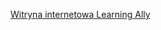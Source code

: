 [Witryna internetowa Learning Ally](http://go.microsoft.com/fwlink/?LinkID=239)

<!--HONumber=May16_HO1-->


